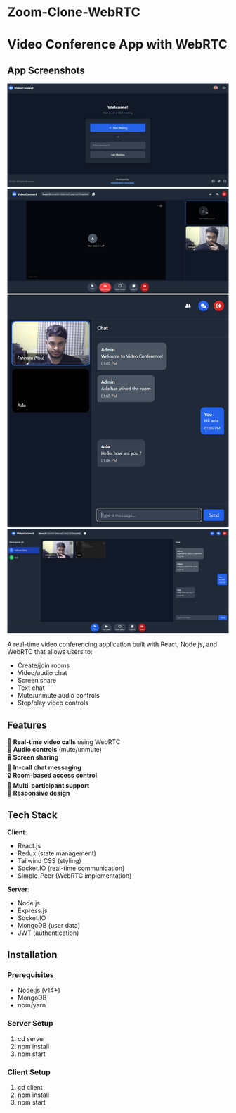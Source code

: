 # Zoom-Clone-WebRTC
# Video Conference App with WebRTC

## App Screenshots

![App Home View](./screenshots/home.png)
![App Room View](./screenshots/room.png)
![App Chat View](./screenshots/chat.png)
![App Grid View](./screenshots/grid.png)

A real-time video conferencing application built with React, Node.js, and WebRTC that allows users to:
- Create/join rooms
- Video/audio chat
- Screen share
- Text chat
- Mute/unmute audio controls
- Stop/play video controls

## Features

🎥 **Real-time video calls** using WebRTC  
🎤 **Audio controls** (mute/unmute)  
🖥️ **Screen sharing**  
💬 **In-call chat messaging**  
🔒 **Room-based access control**  
👥 **Multi-participant support**  
📱 **Responsive design**  

## Tech Stack

**Client**:
- React.js
- Redux (state management)
- Tailwind CSS (styling)
- Socket.IO (real-time communication)
- Simple-Peer (WebRTC implementation)

**Server**:
- Node.js
- Express.js
- Socket.IO
- MongoDB (user data)
- JWT (authentication)

## Installation

### Prerequisites
- Node.js (v14+)
- MongoDB
- npm/yarn

### Server Setup

   1. cd server
   2. npm install
   3. npm start

### Client Setup
 
   1. cd client
   2. npm install
   3. npm start

